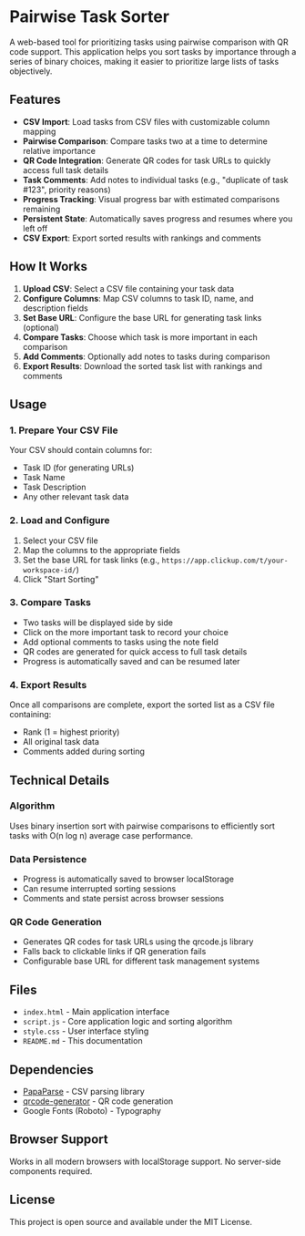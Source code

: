 # Pairwise Task Sorter

A web-based tool for prioritizing tasks using pairwise comparison with QR code support. This application helps you sort tasks by importance through a series of binary choices, making it easier to prioritize large lists of tasks objectively.

## Features

- **CSV Import**: Load tasks from CSV files with customizable column mapping
- **Pairwise Comparison**: Compare tasks two at a time to determine relative importance
- **QR Code Integration**: Generate QR codes for task URLs to quickly access full task details
- **Task Comments**: Add notes to individual tasks (e.g., "duplicate of task #123", priority reasons)
- **Progress Tracking**: Visual progress bar with estimated comparisons remaining
- **Persistent State**: Automatically saves progress and resumes where you left off
- **CSV Export**: Export sorted results with rankings and comments

## How It Works

1. **Upload CSV**: Select a CSV file containing your task data
2. **Configure Columns**: Map CSV columns to task ID, name, and description fields
3. **Set Base URL**: Configure the base URL for generating task links (optional)
4. **Compare Tasks**: Choose which task is more important in each comparison
5. **Add Comments**: Optionally add notes to tasks during comparison
6. **Export Results**: Download the sorted task list with rankings and comments

## Usage

### 1. Prepare Your CSV File

Your CSV should contain columns for:
- Task ID (for generating URLs)
- Task Name
- Task Description
- Any other relevant task data

### 2. Load and Configure

1. Select your CSV file
2. Map the columns to the appropriate fields
3. Set the base URL for task links (e.g., `https://app.clickup.com/t/your-workspace-id/`)
4. Click "Start Sorting"

### 3. Compare Tasks

- Two tasks will be displayed side by side
- Click on the more important task to record your choice
- Add optional comments to tasks using the note field
- QR codes are generated for quick access to full task details
- Progress is automatically saved and can be resumed later

### 4. Export Results

Once all comparisons are complete, export the sorted list as a CSV file containing:
- Rank (1 = highest priority)
- All original task data
- Comments added during sorting

## Technical Details

### Algorithm
Uses binary insertion sort with pairwise comparisons to efficiently sort tasks with O(n log n) average case performance.

### Data Persistence
- Progress is automatically saved to browser localStorage
- Can resume interrupted sorting sessions
- Comments and state persist across browser sessions

### QR Code Generation
- Generates QR codes for task URLs using the qrcode.js library
- Falls back to clickable links if QR generation fails
- Configurable base URL for different task management systems

## Files

- `index.html` - Main application interface
- `script.js` - Core application logic and sorting algorithm
- `style.css` - User interface styling
- `README.md` - This documentation

## Dependencies

- [PapaParse](https://www.papaparse.com/) - CSV parsing library
- [qrcode-generator](https://github.com/davidshimjs/qrcode-generator) - QR code generation
- Google Fonts (Roboto) - Typography

## Browser Support

Works in all modern browsers with localStorage support. No server-side components required.

## License

This project is open source and available under the MIT License.